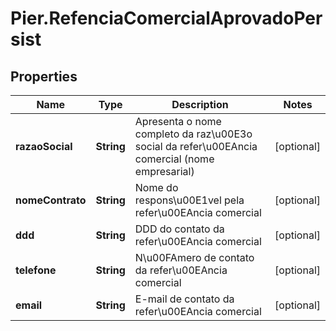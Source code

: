 # Pier.RefenciaComercialAprovadoPersist

## Properties
Name | Type | Description | Notes
------------ | ------------- | ------------- | -------------
**razaoSocial** | **String** | Apresenta o nome completo da raz\u00E3o social da refer\u00EAncia comercial (nome empresarial) | [optional] 
**nomeContrato** | **String** | Nome do respons\u00E1vel pela refer\u00EAncia comercial | [optional] 
**ddd** | **String** | DDD do contato da refer\u00EAncia comercial | [optional] 
**telefone** | **String** | N\u00FAmero de contato da refer\u00EAncia comercial | [optional] 
**email** | **String** | E-mail de contato da refer\u00EAncia comercial | [optional] 


